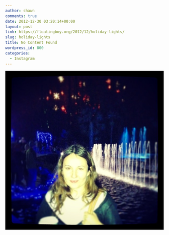 ```yaml
---
author: shawn
comments: true
date: 2012-12-30 03:20:14+00:00
layout: post
link: https://floatingboy.org/2012/12/holiday-lights/
slug: holiday-lights
title: No Content Found
wordpress_id: 800
categories:
  - Instagram
---
```


![](/assets/media/2012/12/07a6f6a052e811e2b9ed22000a1f8cd8_7.jpg)
